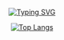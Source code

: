 <div align=center>

  [![Typing SVG](https://readme-typing-svg.demolab.com?font=Fira+Code&weight=500&size=26&duration=4000&pause=500&random=false&width=530&lines=Developer+looking+for+a+better+way)](https://git.io/typing-svg)
</div>

<div align=center>
  
  [![Top Langs](https://github-readme-stats.vercel.app/api/top-langs/?username=name-of-okja&layout=compact)](https://github.com/anuraghazra/github-readme-stats)
      <br>
</div>
